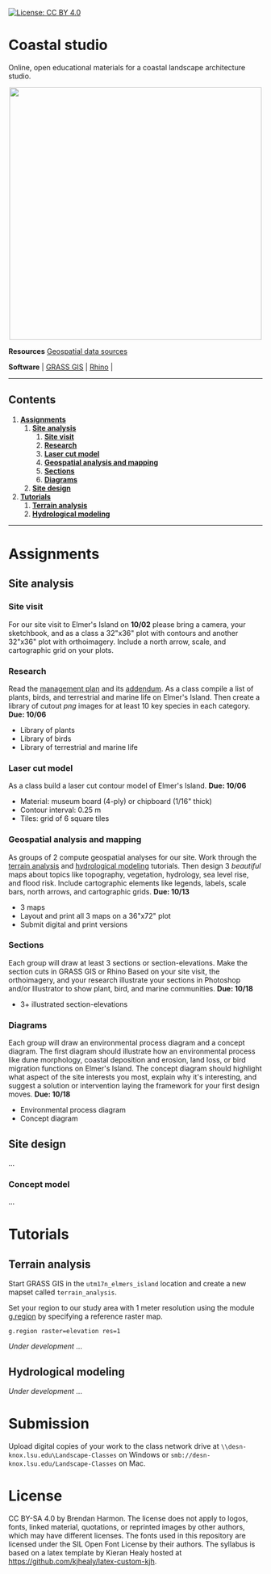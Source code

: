 [![License: CC BY 4.0](https://img.shields.io/badge/License-CC%20BY%204.0-lightgrey.svg)](https://creativecommons.org/licenses/by/4.0/)

# Coastal studio
Online, open educational materials for a coastal landscape architecture studio.

<p align="center"><img src="images/elmers_island_flood.gif" height="500"></p>

**Resources** [Geospatial data sources](geospatial-data-sources.md)

**Software** | [GRASS GIS](https://grass.osgeo.org) |
[Rhino](https://www.rhino3d.com/) |

---
## Contents
1. [**Assignments**](#terrain-modeling)
    1. [**Site analysis**](#site-analysis)
        1. [**Site visit**](#site-visit)
        2. [**Research**](#research)
        3. [**Laser cut model**](#laser-cut-model)
        4. [**Geospatial analysis and mapping**](#geospatial-analysis-and-mapping)
        5. [**Sections**](#sections)
        6. [**Diagrams**](#diagrams)
    2. [**Site design**](#site-design)
2. [**Tutorials**](#tutorials)
    1. [**Terrain analysis**](#terrain-analysis)
    2. [**Hydrological modeling**](#hydrological-modeling)
---

# Assignments

## Site analysis

### Site visit
For our site visit to Elmer's Island on **10/02**
please bring a camera, your sketchbook,
and as a class a 32"x36" plot with contours
and another 32"x36" plot with orthoimagery.
Include a north arrow, scale, and cartographic grid on your plots.

### Research
Read the
[management plan](http://www.wlf.louisiana.gov/sites/default/files/pdf/refuge/32508-elmers-island-wildlife-refuge/elmers_island_management_plan_final.pdf)
and its [addendum](http://www.wlf.louisiana.gov/sites/default/files/pdf/refuge/32508-elmers-island-wildlife-refuge/draft_elmers_island_management_plan_addendum_031017.pdf).
As a class compile a list of plants, birds, and terrestrial and marine life
on Elmer's Island.
Then create a library of cutout *png* images
for at least 10 key species in each category.  
**Due: 10/06**
* Library of plants
* Library of birds
* Library of terrestrial and marine life

### Laser cut model
As a class build a laser cut contour model of Elmer's Island.
**Due: 10/06**
* Material: museum board (4-ply) or chipboard (1/16" thick)
* Contour interval: 0.25 m
* Tiles: grid of 6 square tiles

### Geospatial analysis and mapping
As groups of 2 compute geospatial analyses for our site.
Work through the
[terrain analysis](README.md#terrain-analysis)
and [hydrological modeling](README.md#hydrological-modeling)
tutorials.
Then design 3 *beautiful* maps
about topics like topography, vegetation, hydrology,
sea level rise, and flood risk.
Include cartographic elements like
legends, labels, scale bars, north arrows, and cartographic grids.
**Due: 10/13**
* 3 maps
* Layout and print all 3 maps on a 36"x72" plot
* Submit digital and print versions

### Sections
Each group will
draw at least 3 sections or section-elevations.
Make the section cuts in GRASS GIS or Rhino
Based on your site visit, the orthoimagery, and your research
illustrate your sections in Photoshop and/or Illustrator
to show plant, bird, and marine communities.
**Due: 10/18**
* 3+ illustrated section-elevations

### Diagrams
Each group will draw an environmental process diagram and a concept diagram.
The first diagram should illustrate how an environmental process
like dune morphology, coastal deposition and erosion,
land loss, or bird migration
functions on Elmer's Island.
The concept diagram should highlight
what aspect of the site interests you most,
explain why it's interesting,
and suggest a solution or intervention
laying the framework for your first design moves.
**Due: 10/18**
* Environmental process diagram
* Concept diagram

## Site design
...

### Concept model
...

# Tutorials

## Terrain analysis
Start GRASS GIS in the `utm17n_elmers_island` location
and create a new mapset called `terrain_analysis`.

Set your region to our study area with 1 meter resolution
using the module
[g.region](https://grass.osgeo.org/grass72/manuals/g.region.html)
by specifying a reference raster map.
```
g.region raster=elevation res=1
```

*Under development*
...

## Hydrological modeling
*Under development*
...

# Submission
Upload digital copies of your work to the class network drive
at `\\desn-knox.lsu.edu\Landscape-Classes` on Windows
or `smb://desn-knox.lsu.edu/Landscape-Classes` on Mac.

# License
CC BY-SA 4.0 by Brendan Harmon. The license does not apply to logos, fonts, linked material, quotations, or reprinted images by other authors, which may have different licenses. The fonts used in this repository are licensed under the SIL Open Font License by their authors. The syllabus is based on a latex template by Kieran Healy hosted at https://github.com/kjhealy/latex-custom-kjh.
